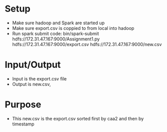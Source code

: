# Setup
- Make sure hadoop and Spark are started up     
- Make sure export.csv is coppied to from local into hadoop 
- Run spark submit code: bin/spark-submit hdfs://172.31.47.167:9000/Assignment1.py hdfs://172.31.47.167:9000/export.csv hdfs://172.31.47.167:9000/new.csv   

# Input/Output
- Input is the export.csv file 
- Output is new.csv, 

# Purpose 
- This new.csv is the export.csv sorted first by caa2 and then by timestamp 
